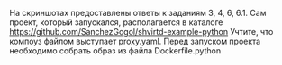 На скриншотах предоставлены ответы к заданиям 3, 4, 6, 6.1.
Сам проект, который запускался, располагается в каталоге https://github.com/SanchezGogol/shvirtd-example-python
Учтите, что компоуз файлом выступает proxy.yaml. Перед запуском проекта необходимо собрать образ из файла Dockerfile.python